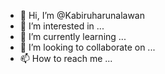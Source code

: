 - 👋 Hi, I’m @Kabiruharunalawan
- 👀 I’m interested in ...
- 🌱 I’m currently learning ...
- 💞️ I’m looking to collaborate on ...
- 📫 How to reach me ...

<!---
Kabiruharunalawan/Kabiruharunalawan is a ✨ special ✨ repository because its `README.md` (this file) appears on your GitHub profile.
You can click the Preview link to take a look at your changes.
--->
